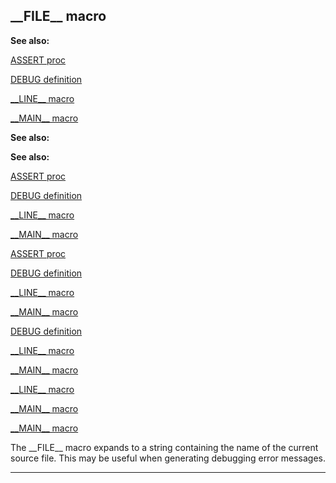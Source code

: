 

 \_\_FILE\_\_ macro
--------------------




**See also:** 


[ASSERT proc](#/proc/ASSERT) 

[DEBUG definition](#/DM/preprocessor/define/DEBUG) 

[\_\_LINE\_\_ macro](#/DM/preprocessor/__LINE__) 

[\_\_MAIN\_\_ macro](#/DM/preprocessor/__MAIN__) 






**See also:** 

**See also:**

[ASSERT proc](#/proc/ASSERT) 

[DEBUG definition](#/DM/preprocessor/define/DEBUG) 

[\_\_LINE\_\_ macro](#/DM/preprocessor/__LINE__) 

[\_\_MAIN\_\_ macro](#/DM/preprocessor/__MAIN__) 




[ASSERT proc](#/proc/ASSERT)

[DEBUG definition](#/DM/preprocessor/define/DEBUG) 

[\_\_LINE\_\_ macro](#/DM/preprocessor/__LINE__) 

[\_\_MAIN\_\_ macro](#/DM/preprocessor/__MAIN__) 



[DEBUG definition](#/DM/preprocessor/define/DEBUG)

[\_\_LINE\_\_ macro](#/DM/preprocessor/__LINE__) 

[\_\_MAIN\_\_ macro](#/DM/preprocessor/__MAIN__) 


[\_\_LINE\_\_ macro](#/DM/preprocessor/__LINE__)

[\_\_MAIN\_\_ macro](#/DM/preprocessor/__MAIN__) 

[\_\_MAIN\_\_ macro](#/DM/preprocessor/__MAIN__)

 The \_\_FILE\_\_ macro expands to a string containing the name of the current
source file. This may be useful when generating debugging error messages.





---


